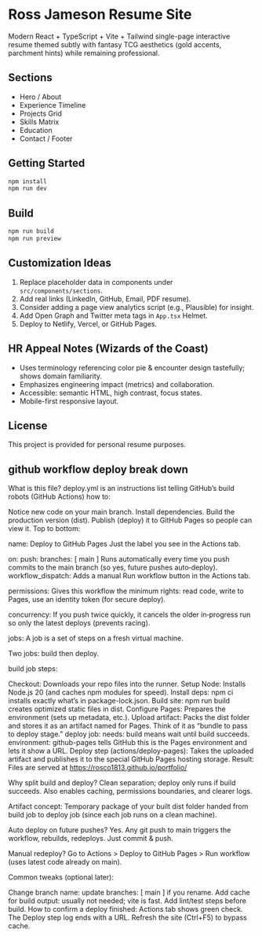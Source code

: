# Ross Jameson Resume Site

Modern React + TypeScript + Vite + Tailwind single-page interactive resume themed subtly with fantasy TCG aesthetics (gold accents, parchment hints) while remaining professional.

## Sections
- Hero / About
- Experience Timeline
- Projects Grid
- Skills Matrix
- Education
- Contact / Footer

## Getting Started
```bash
npm install
npm run dev
```

## Build
```bash
npm run build
npm run preview
```

## Customization Ideas
1. Replace placeholder data in components under `src/components/sections`.
2. Add real links (LinkedIn, GitHub, Email, PDF resume).
3. Consider adding a page view analytics script (e.g., Plausible) for insight.
4. Add Open Graph and Twitter meta tags in `App.tsx` Helmet.
5. Deploy to Netlify, Vercel, or GitHub Pages.

## HR Appeal Notes (Wizards of the Coast)
- Uses terminology referencing color pie & encounter design tastefully; shows domain familiarity.
- Emphasizes engineering impact (metrics) and collaboration.
- Accessible: semantic HTML, high contrast, focus states.
- Mobile-first responsive layout.

## License
This project is provided for personal resume purposes.


## github workflow deploy break down 
What is this file? deploy.yml is an instructions list telling GitHub’s build robots (GitHub Actions) how to:

Notice new code on your main branch.
Install dependencies.
Build the production version (dist).
Publish (deploy) it to GitHub Pages so people can view it.
Top to bottom:

name: Deploy to GitHub Pages Just the label you see in the Actions tab.

on: push: branches: [ main ] Runs automatically every time you push commits to the main branch (so yes, future pushes auto‑deploy). workflow_dispatch: Adds a manual Run workflow button in the Actions tab.

permissions: Gives this workflow the minimum rights: read code, write to Pages, use an identity token (for secure deploy).

concurrency: If you push twice quickly, it cancels the older in‑progress run so only the latest deploys (prevents racing).

jobs: A job is a set of steps on a fresh virtual machine.

Two jobs: build then deploy.

build job steps:

Checkout: Downloads your repo files into the runner.
Setup Node: Installs Node.js 20 (and caches npm modules for speed).
Install deps: npm ci installs exactly what’s in package-lock.json.
Build site: npm run build creates optimized static files in dist.
Configure Pages: Prepares the environment (sets up metadata, etc.).
Upload artifact: Packs the dist folder and stores it as an artifact named for Pages. Think of it as “bundle to pass to deploy stage.”
deploy job: needs: build means wait until build succeeds. environment: github-pages tells GitHub this is the Pages environment and lets it show a URL. Deploy step (actions/deploy-pages): Takes the uploaded artifact and publishes it to the special GitHub Pages hosting storage. Result: Files are served at https://rosco1813.github.io/portfolio/

Why split build and deploy? Clean separation; deploy only runs if build succeeds. Also enables caching, permissions boundaries, and clearer logs.

Artifact concept: Temporary package of your built dist folder handed from build job to deploy job (since each job runs on a clean machine).

Auto deploy on future pushes? Yes. Any git push to main triggers the workflow, rebuilds, redeploys. Just commit & push.

Manual redeploy? Go to Actions > Deploy to GitHub Pages > Run workflow (uses latest code already on main).

Common tweaks (optional later):

Change branch name: update branches: [ main ] if you rename.
Add cache for build output: usually not needed; vite is fast.
Add lint/test steps before build.
How to confirm a deploy finished: Actions tab shows green check. The Deploy step log ends with a URL. Refresh the site (Ctrl+F5) to bypass cache.